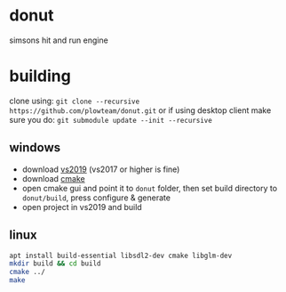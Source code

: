 # donut

simsons hit and run engine

# building

clone using: `git clone --recursive https://github.com/plowteam/donut.git`
or if using desktop client make sure you do: `git submodule update --init --recursive`

## windows

* download [vs2019](https://visualstudio.microsoft.com/downloads/) (vs2017 or higher is fine)
* download [cmake](https://cmake.org/download/)
* open cmake gui and point it to `donut` folder, then set build directory to `donut/build`, press configure & generate
* open project in vs2019 and build

## linux

```bash
apt install build-essential libsdl2-dev cmake libglm-dev
mkdir build && cd build
cmake ../
make
```